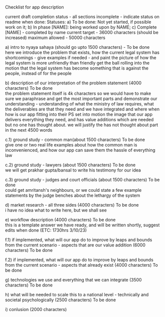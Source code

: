   Checklist for app description   

current draft completion status - all sections incomplete - indicate status on readme when done: Statuses: a) To be done: Not yet started, if possible work on it; b) In phase [NAME]: being worked upon by NAME; c) Complete [NAME] - completed by name
current target - 36000 characters (should be increased)
maximum allowed - 50000 characters

   a) intro to nyaya sahaya (should go upto 1500 characters) - To be done   
   here we introduce the problem that exists, how the current legal system has shortcomings - give examples if needed - and paint the picture of how the legal system is more unfriendly than friendly
get the ball rolling into the motion that the legal system has become something that is against the people, instead of for the people   

   b) description of our interpretation of the problem statement (4000 characters) To be done   
   the problem statement itself is 4k characters so we would have to make sure we paraphrase and get the most important parts and demonstrate our understanding - understanding of what the ministry of law requires, what the deliverables are that they need and we have integrated and where when how is our app fitting into their PS 
set into motion the image that our app delivers everything they need, and has value additions which are needed but no one has thought about. we will justify the has not thought about part in the next 4500 words   

   c.1) ground study - common man(about 1500 characters) To be done   
  give one or two real life examples about how the common man is inconvenienced, and how our app can save them the hassle of everything law   

   c.2) ground study - lawyers (about 1500 characters) To be done   
   we will get prakhar gupta/bansal to write his testimony for our idea   

   c.3) ground study - judges and court officials (about 1500 characters) To be done   
  could get amritansh's neighbours, or we could state a few example statements by the judge benches about the lethargy of the system   

   d) market research - all three sides (4000 characters) To be done   
   i have no idea what to write here, but we shall see   

   e) workflow description (4000 characters) To be done   
   this is a template answer we have ready, and will be written shortly, suggest edits when done (ETC: 1730hrs 3/10/23)   

   f.1) if implemented, what will our app do to improve by leaps and bounds from the current scenario - aspects that are our value addition (6000 characters) To be done   
 
   f.2) if implemented, what will our app do to improve by leaps and bounds from the current scenario - aspects that already exist (4000 characters) To be done   

   g) technologies we use and everything that we can integrate (3500 characters) To be done   

   h) what will be needed to scale this to a national level - technically and societal psychologically (2500 characters) To be done   

   i) conlusion (2000 characters)   



